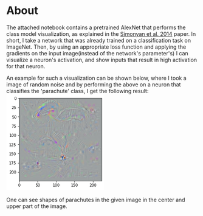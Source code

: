 # About 
The attached notebook contains a pretrained AlexNet that performs the class
model visualization, as explained in the [Simonyan et al.
2014](https://arxiv.org/abs/1312.6034) paper.
In short, I take a network that was already trained on a classification task
on ImageNet. Then, by using an appropriate loss function and applying
the gradients on the input image(instead of the network's parameter's) I can
visualize a neuron's activation, and show inputs that result in high activation
for that neuron.

An example for such a visualization can be shown below, where I took a image of
random noise and by performing the above on a neuron that classifies the
'parachute' class, I get the following result:
![Parachute](./src/images/parachute.png)



One can see shapes of parachutes in the given image in the center and upper
part of the image.
